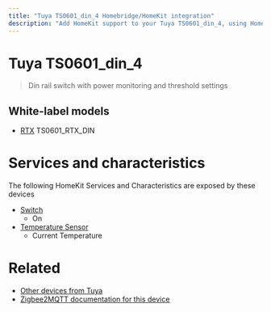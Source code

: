 ```yaml
---
title: "Tuya TS0601_din_4 Homebridge/HomeKit integration"
description: "Add HomeKit support to your Tuya TS0601_din_4, using Homebridge, Zigbee2MQTT and homebridge-z2m."
---
```

<!---
This file has been GENERATED using src/docgen/docgen.ts
DO NOT EDIT THIS FILE MANUALLY!
-->
# Tuya TS0601_din_4
> Din rail switch with power monitoring and threshold settings


## White-label models
* [RTX](../index.md#rtx) TS0601_RTX_DIN

# Services and characteristics
The following HomeKit Services and Characteristics are exposed by
these devices

* [Switch](../../switch.md)
  * On
* [Temperature Sensor](../../sensors.md)
  * Current Temperature


# Related
* [Other devices from Tuya](../index.md#tuya)
* [Zigbee2MQTT documentation for this device](https://www.zigbee2mqtt.io/devices/TS0601_din_4.html)